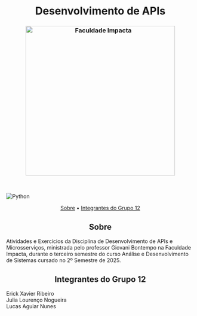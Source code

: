 <h1 align="center"; style="font-weight: bold;">Desenvolvimento de APIs</h1>

<h3 align="center"><img  alt="Faculdade Impacta" width = "400px" src="https://www.impacta.edu.br/themes/wc_agenciar3/images/logo-new.png"></h3>

<br>

![Python](https://img.shields.io/badge/python-3670A0?style=for-the-badge&logo=python&logoColor=ffdd54)

<p align="center">
    <a href="#sobre">Sobre</a> •
    <a href="#grupo">Integrantes do Grupo 12</a>
</p>

<h2 id="sobre" align="center">Sobre</h2>
Atividades e Exercícios da Disciplina de Desenvolvimento de APIs e Microsserviços, ministrada pelo professor Giovani Bontempo na Faculdade Impacta, durante o terceiro semestre do curso Análise e Desenvolvimento de Sistemas cursado no 2º Semestre de 2025.
<br>

<h2 id="grupo" align="center">Integrantes do Grupo 12</h2>
Erick Xavier Ribeiro<br>
Julia Lourenço Nogueira<br>
Lucas Aguiar Nunes
